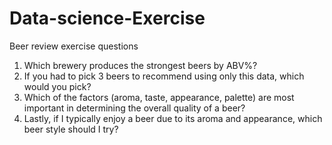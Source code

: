 # Data-science-Exercise
Beer review exercise questions 
1. Which brewery produces the strongest beers by ABV%?
2. If you had to pick 3 beers to recommend using only this data, which would you pick?
3. Which of the factors (aroma, taste, appearance, palette) are most important in determining the overall quality of a beer?
4. Lastly, if I typically enjoy a beer due to its aroma and appearance, which beer style should I try?
